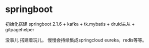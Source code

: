 # springboot
初始化搭建 springboot 2.1.6 + kafka + tk.mybatis + druid主从 + gitpagehelper 

没事儿 搭建着玩儿。 慢慢会持续集成springcloud eureka，redis等等。 
